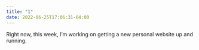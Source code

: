 ```yaml
---
title: "1"
date: 2022-06-25T17:06:31-04:00
---
```


Right now, this week, I’m working on getting a new personal website up and running.


